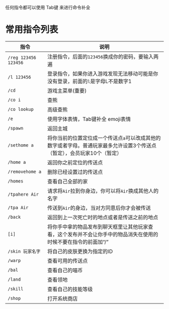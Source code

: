 任何指令都可以使用 Tab键 来进行命令补全

# 常用指令列表

| 指令 | 说明 |
|------|------|
| `/reg 123456 123456` | 注册指令，后面的`123456`换成你的密码，要输入两遍 |
| `/l 123456` | 登录指令，如果你进入游戏发现无法移动可能是你没有登录，前面的`l`是字母L不是数字1 |
| `/cd` | 游戏主菜单(重要) |
| `/co i` | 查熊 |
| `/co lookup`| 高级查熊 |
| `/e` | 使用字体表情，Tab键补全 emoji表情 |
| `/spawn` | 返回主城 |
| `/sethome a` | 将你当前的位置定位成一个传送点`a`可以改成其他的数字或者字母。普通玩家最多允许设置3个传送点（暂定），会员玩家10个（暂定）|
| `/home a` | 返回你之前定位的传送点 |
| `/removehome a` | 删除已经设置过的传送点 |
| `/homes` | 查看自己全部的家 |
| `/tpahere Air` | 请求将`Air`拉到你身边，你可以将`Air`换成其他人的名字 |
| `/tpa Air` | 传送到`Air`的身边，当对方同意后你才会被传送 |
| `/back` | 返回到上一次死亡时的地点或者是传送之前的地点 |
| `[i]` | 将你手中拿的物品发布到聊天框里让其他玩家查看，这个发布并不会让你手中的物品消失在使用的时候不要在指令的前面加“/”|
| `/skin 玩家名字` | 将自己的皮肤更换为指定的ID |
| `/warp` | 查看可用的传送点 |
| `/bal` | 查看自己的喵币 |
| `/land` | 查看领地 |
| `/skill` | 查看自己的技能等级 |
| `/shop` | 打开系统商店 |